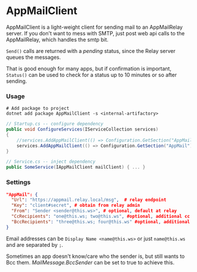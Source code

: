 # AppMailClient

AppMailClient is a light-weight client for sending mail to an AppMailRelay server.  If you don't want to mess with SMTP, just post web api calls to the AppMailRelay, which handles the smtp bit.

`Send()` calls are returned with a *pending* status, since the Relay server queues the messages.

That is good enough for many apps, but if confirmation is important, `Status()` can be used to check for a status up to 10 minutes or so after sending.


### Usage

```
# Add package to project
dotnet add package AppMailClient -s <internal-artifactory>
```

```csharp
// Startup.cs -- configure dependency
public void ConfigureServices(IServiceCollection services)
{
    //services.AddAppMailClient(() => Configuration.GetSection("AppMail"); // scoped options
    services.AddAppMailClient(() => Configuration.GetSection("AppMail").Get<AppMailClient.Options>());
}

// Service.cs -- inject dependency
public SomeService(IAppMailClient mailClient) { ... }
```

### Settings
```json
"AppMail": {
  "Url": "https://appmail.relay.local/msg",  # relay endpoint
  "Key": "client#secret", # obtain from relay admin
  "From": "Sender <sender@this.ws>", # optional, default at relay
  "CcRecipients": "one@this.ws; two@this.ws", #optional, additional cc's for every message
  "BccRecipients": "three@this.ws; four@this.ws" #optional, additional bcc's for every message
}
```

Email addresses can be `Display Name <name@this.ws>`  or just `name@this.ws` and are separated by `;`.

Sometimes an app doesn't know/care who the sender is, but still wants to Bcc them.  *MailMessage.BccSender* can be set to true to achieve this.
